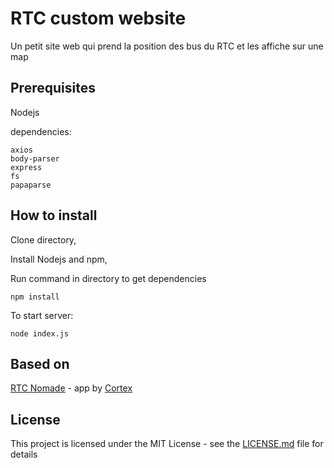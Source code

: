 # RTC custom website

Un petit site web qui prend la position des bus du RTC et les affiche sur une map

## Prerequisites

Nodejs

dependencies:
```
axios
body-parser
express
fs
papaparse
```

## How to install

Clone directory,

Install Nodejs and npm,

Run command in directory to get dependencies
```
npm install
```

To start server:
```
node index.js
```


## Based on

[RTC Nomade](https://m.rtcquebec.ca/) - app by [Cortex](https://cortexstudio.com/fr/agence-digitale/application-mobile-hybride)


## License

This project is licensed under the MIT License - see the [LICENSE.md](LICENSE.md) file for details